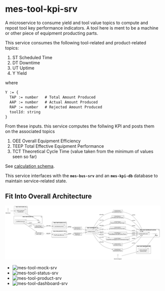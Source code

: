 # mes-tool-kpi-srv
A microservice to consume yield and tool value topics to compute and repost tool key performance indicators. A tool here is ment to be a machine or other piece of equipment producting parts.


This service consumes the following tool-related and product-related topics:

1. ST   Scheduled Time
2. DT   Downtime
3. UT   Uptime
4. Y    Yield

where 
```
Y := {
  TAP := number   # Total Amount Produced
  AAP := number   # Actual Amount Produced
  RAP := number   # Rejected Amount Produced
  toolId: string
}
```

From these inputs. this service computes the follwing KPI and posts them on the associated topics

1. OEE  Overall Equipment Efficiency
2. TEEP Total Effective Equipment Performance
3. TCT  Theoretical Cycle Time (value taken from the minimum of values seen so far)

See [calculation schema](doc/calc.pdf).

This service interfaces with the **`mes-bus-srv`** and an **`mes-kpi-db`** database to maintain service-related state.

## Fit Into Overall Architecture
![Overall Architecture](doc/mes-deploy.png)

* ![mes-tool-mock-srv](https://github.com/onouv/mes-tool-product-srv)
* ![mes-tool-status-srv](https://github.com/onouv/mes-tool-status-srv)
* ![mes-tool-product-srv](https://github.com/onouv/mes-tool-product-srv)
* ![mes-tool-dashboard-srv](https://github.com/onouv/mes-tool-dashboard-srv)
